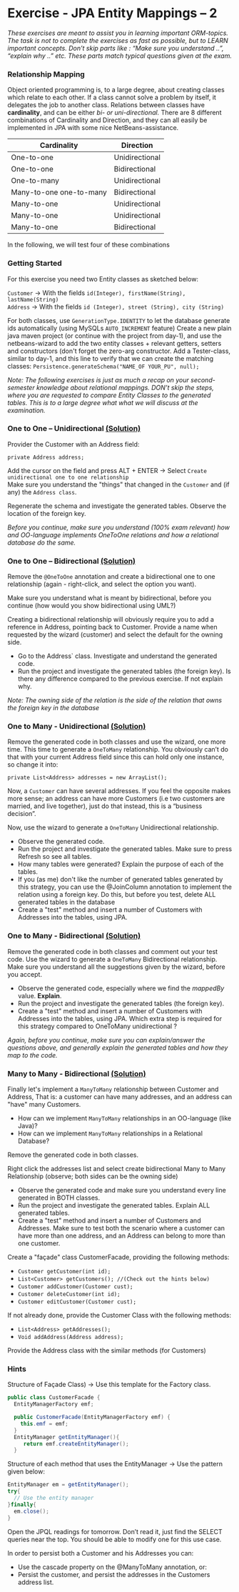 # Exercise - JPA Entity Mappings – 2
*These exercises are meant to assist you in learning important ORM-topics. The task is not to complete the exercises as fast as possible, but to LEARN important concepts. Don’t skip parts like :  “Make sure you understand ..”, “explain why ..” etc. These parts match typical questions given at the exam.*

### Relationship Mapping
Object oriented programming is, to a large degree, about creating classes which relate to each other. If a class cannot solve a problem by itself, it delegates the job to another class. 
Relations between classes have **cardinality**, and can be either *bi- or uni-directional.*
There are 8 different combinations of Cardinality and Direction, and they can all easily be implemented in JPA with some nice NetBeans-assistance.

| Cardinality  | Direction |
| ------------- | ------------- |
| One-to-one  | Unidirectional  |
| One-to-one  | Bidirectional  |
| One-to-many | Unidirectional |
| Many-to-one one-to-many | Bidirectional |
| Many-to-one | Unidirectional |
| Many-to-one | Unidirectional |
| Many-to-one | Bidirectional |

In the following, we will test four of these combinations 

### Getting Started

For this exercise you need two Entity classes as sketched below:

`Customer`	→ With the fields `id(Integer), firstName(String), lastName(String)`  
`Address`	→ With the fields `id (Integer), street (String), city (String)`

For both classes, use `GenerationType.IDENTITY` to let the database generate ids automatically (using MySQLs `AUTO_INCREMENT` feature)
Create a new plain java maven project (or continue with the project from day-1), and use the netbeans-wizard to add the two entity classes + relevant getters, setters and constructors (don't forget the zero-arg constructor. 
Add a Tester-class, similar to day-1, and this line to verify that we can create the matching classes:
`Persistence.generateSchema("NAME_OF YOUR_PU", null);`

*Note: The following exercises is just as much a recap on your second-semester knowledge about relational mappings. DON’t skip the steps, where you are requested to compare Entity Classes to the generated tables. This is to a large degree what what we will discuss at the examination.*

### One to One – Unidirectional [(Solution)](https://github.com/Stephan-MDD/JPA-Entity-Mapping-2/tree/master/JPAEntityMapping2/src/main/java/oneone_unidir)

Provider the Customer with an Address field:

`private Address address;`

Add the cursor on the field and press ALT + ENTER → Select `Create unidirectional one to one relationship`  
Make sure you understand the "things" that changed in the `Customer` and (if any) the `Address class`.

Regenerate the schema and investigate the generated tables. Observe the location of the foreign key.

*Before you continue, make sure you understand (100% exam relevant) how and OO-language implements OneToOne relations and how a relational database do the same.*

### One to One – Bidirectional [(Solution)](https://github.com/Stephan-MDD/JPA-Entity-Mapping-2/tree/master/JPAEntityMapping2/src/main/java/oneone_bidir)

Remove the `@OneToOne` annotation and create a bidirectional one to one relationship (again - right-click, and select the option you want).

Make sure you understand what is meant by bidirectional, before you continue (how would you show bidirectional using UML?)

Creating a bidirectional relationship will obviously require you to add a reference in Address, pointing back to Customer. Provide a name when requested by the wizard (customer) and select the default for the owning side.

* Go to the Address` class. Investigate and understand the generated code.
* Run the project and investigate the generated tables (the foreign key). Is there any difference compared to the previous exercise. If not explain why.

*Note: The owning side of the relation is the side of the relation that owns the foreign key in the database*

### One to Many - Unidirectional [(Solution)](https://github.com/Stephan-MDD/JPA-Entity-Mapping-2/tree/master/JPAEntityMapping2/src/main/java/onemany_unidir)

Remove the generated code in both classes and use the wizard, one more time.  This time to generate a `OneToMany` relationship. You obviously can’t do that with your current Address field since this can hold only one instance, so change it into:

`private List<Address> addresses = new ArrayList();`

Now, a `Customer` can have several addresses. If you feel the opposite makes more sense; an address can have more Customers (i.e two customers are married, and live together), just do that instead, this is a “business decision”.

Now, use the wizard to generate a `OneToMany` Unidirectional relationship.

* Observe the generated code.
* Run the project and investigate the generated tables. Make sure to press Refresh so see all tables. 
* How many tables were generated? Explain the purpose of each of the tables.
* If you (as me) don't like the number of generated tables generated by this strategy, you can use the @JoinColumn annotation to implement the relation using a foreign key. Do this, but before you test, delete ALL generated tables in the database
* Create a "test" method and insert a number of Customers with Addresses into the tables, using JPA.

### One to Many - Bidirectional [(Solution)](https://github.com/Stephan-MDD/JPA-Entity-Mapping-2/tree/master/JPAEntityMapping2/src/main/java/onemany_bidir)

Remove the generated code in both classes and comment out your test code.
Use the wizard to generate a `OneToMany` Bidirectional relationship. Make sure you understand all the suggestions given by the wizard, before you accept.

* Observe the generated code, especially where we find the *mappedBy* value. **Explain**.
* Run the project and investigate the generated tables (the foreign key). 
* Create a "test" method and insert a number of Customers with Addresses into the tables, using JPA. Which extra step is required for this strategy compared to OneToMany unidirectional ?

*Again, before you continue, make sure you can explain/answer the questions above, and generally explain the generated tables and how they map to the code.*

### Many to Many - Bidirectional [(Solution)](https://github.com/Stephan-MDD/JPA-Entity-Mapping-2/tree/master/JPAEntityMapping2/src/main/java/manymany_bidir)

Finally let's implement a `ManyToMany` relationship between Customer and Address, That is: a customer can have many addresses, and an address can "have" many Customers.

* How can we implement `ManyToMany` relationships in an OO-language (like Java)?
* How can we implement `ManyToMany` relationships in a Relational Database?

Remove the generated code in both classes.

Right click the addresses list and select create bidirectional Many to Many Relationship (observe; both sides can be the owning side)

* Observe the generated code and make sure you understand every line generated in BOTH classes.
* Run the project and investigate the generated tables. Explain ALL generated tables.
* Create a "test" method and insert a number of Customers and Addresses. Make sure to test both the scenario where a customer can have more than one address, and an Address can belong to more than one customer.

 Create a "façade" class CustomerFacade, providing the following methods:
 
 * `Customer getCustomer(int id);`
 * `List<Customer> getCustomers(); //(Check out the hints below)`
 * `Customer addCustomer(Customer cust);`
 * `Customer deleteCustomer(int id);`
 * `Customer editCustomer(Customer cust);`
 
If not already done, provide the Customer Class with the following methods:

* `List<Address> getAddresses();`
* `Void addAddress(Address address);`

Provide the Address class with the similar methods (for Customers)

### Hints

Structure of Façade Class) → Use this template for the Factory class.

```Java
public class CustomerFacade {
  EntityManagerFactory emf;

  public CustomerFacade(EntityManagerFactory emf) {
    this.emf = emf;
  }
  EntityManager getEntityManager(){ 
     return emf.createEntityManager();
  }
```

Structure of each method that uses the EntityManager  → Use the pattern given below:

```Java
EntityManager em = getEntityManager();
try{
  // Use the entity manager  
}finally{
  em.close();
}
```

Open the JPQL readings for tomorrow. Don’t read it, just find the SELECT queries near the top. You should be able to modify one for this use case.

In order to persist both a Customer and his Addresses you can:

* Use the cascade property on the @ManyToMany annotation, or:
* Persist the customer, and persist the addresses in the Customers address list.
